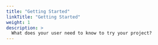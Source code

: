 ```yaml
---
title: "Getting Started"
linkTitle: "Getting Started"
weight: 1
description: >
  What does your user need to know to try your project?
---
```

